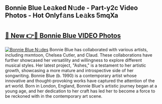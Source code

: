 ## Bonnie Blue Le𝚊ked N𝚞de - Part-y2c Video Photos - Hot Onlyf𝚊ns Le𝚊ks 5mqXa

# <h2><a href="http://ab59456.deff.icu/?id=Bonnie+Blue">🔗 New 👉🔴 Bonnie Blue VIDEO Photos</a></h2>

[![Bonnie Blue N𝚞des](https://i.imgur.com/rIISA9y.gif)](http://ab59456.deff.icu/?id=Bonnie+Blue)
Bonnie Blue has collaborated with various artists, including mxmtoon, Chelsea Cutler, and Claud. These collaborations have further showcased her versatility and willingness to explore different musical styles. Her latest project, "Ashes," is a testament to her artistic growth, showcasing a more mature and introspective side of her songwriting. Bonnie Blue (b. 1990) is a contemporary artist whose innovative and thought-provoking works have captured the attention of the art world. Born in London, England, Bonnie Blue's artistic journey began at a young age, and her dedication to her craft has led her to become a force to be reckoned with in the contemporary art scene.
